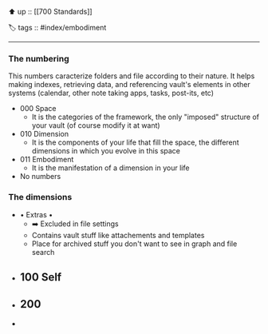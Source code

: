 ⬆️ up :: [[700 Standards]]

🏷️ tags :: #index/embodiment

---

### The numbering
This numbers caracterize folders and file according to their nature. It helps making indexes, retrieving data, and referencing vault's elements in other systems (calendar, other note taking apps, tasks, post-its, etc)
- 000 Space
	- It is the categories of the framework, the only "imposed" structure of your vault (of course modify it at want)
- 010 Dimension
	- It is the components of your life that fill the space, the different dimensions in which you evolve in this space
- 011 Embodiment
	- It is the manifestation of a dimension in your life
- No numbers

### The dimensions
- • Extras • 
	- ➡️ Excluded in file settings
	- Contains vault stuff like attachements and templates
	- Place for archived stuff you don't want to see in graph and file search
- 100 Self
	- 
- 200
	- 
- 
